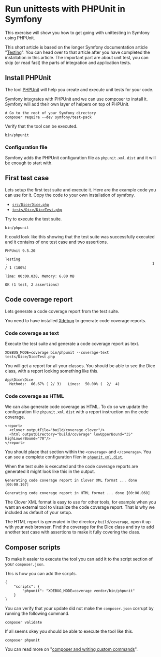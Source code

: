 Run unittests with PHPUnit in Symfony
==========================

This exercise will show you how to get going with unittesting in Symfony using PHPUnit.

This short article is based on the longer Symfony documentation article "[Testing](https://symfony.com/doc/current/testing.html)". You can head over to that article after you have completed the installation in this article. The important part are about unit test, you can skip (or read fast) the parts of integration and application tests.



Install PHPUnit
--------------------------

The tool [PHPUnit](https://phpunit.de/) will help you create and execute unit tests for your code.

Symfony integrates with PHPUnit and we can use composer to install it. Symfony will add their own layer of helpers on top of PHPUnit.

```
# Go to the root of your Symfony directory
composer require --dev symfony/test-pack
```

Verify that the tool can be executed.

```
bin/phpunit
```



### Configuration file

Symfony adds the PHPUnit configuration file as `phpunit.xml.dist` and it will be enough to start with.



First test case
--------------------------

Lets setup the first test suite and execute it. Here are the example code you can use for it. Copy the code to your own installation of symfony.

* [`src/Dice/Dice.php`](src/Dice/Dice.php)
* [`tests/Dice/DiceTest.php`](tests/Dice/DiceTest.php)

Try to execute the test suite.

```
bin/phpunit
```

It could look like this showing that the test suite was successfully executed and it contains of one test case and two assertions.

```
PHPUnit 9.5.20

Testing
.                                                                   1 / 1 (100%)

Time: 00:00.038, Memory: 6.00 MB

OK (1 test, 2 assertions)
```



Code coverage report
--------------------------

Lets generate a code coverage report from the test suite.

You need to have installed [Xdebug](https://xdebug.org/) to generate code coverage reports.



### Code coverage as text

Execute the test suite and generate a code coverage report as text.

```
XDEBUG_MODE=coverage bin/phpunit --coverage-text tests/Dice/DiceTest.php
```

You will get a report for all your classes. You should be able to see the Dice class, with a report looking something like this.

```
App\Dice\Dice
  Methods:  66.67% ( 2/ 3)   Lines:  50.00% (  2/  4)
```



### Code coverage as HTML

We can also generate code coverage as HTML. To do so we update the configuration file `phpunit.xml.dist` with a report instruction on the code coverage.

```
<report>
  <clover outputFile="build/coverage.clover"/>
  <html outputDirectory="build/coverage" lowUpperBound="35" highLowerBound="70"/>
</report>
```

You should place that section within the `<coverage>` and `</coverage>`. You can see a complete configuration filen in [`phpunit.xml.dist`](phpunit.xml.dist).

When the test suite is executed and the code coverage reports are generated it might look like this in the output.

```
Generating code coverage report in Clover XML format ... done [00:00.167]

Generating code coverage report in HTML format ... done [00:00.060]
```

The Clover XML format is easy to use for other tools, for example when you want an external tool to visualize the code coverage report. That is why we included as default of your setup.

The HTML report is generated in the directory `build/coverage`, open it up with your web browser. Find the coverage for the Dice class and try to add another test case with assertions to make it fully covering the class.



Composer scripts
--------------------------

To make it easier to execute the tool you can add it to the script section of your `composer.json`.

This is how you can add the scripts.

```
{
    "scripts": {
        "phpunit": "XDEBUG_MODE=coverage vendor/bin/phpunit"
    }
}
```

You can verify that your update did not make the `composer.json` corrupt by running the following command.

```
composer validate
```

If all seems okey you should be able to execute the tool like this.

```
composer phpunit
```

You can read more on "[composer and writing custom commands](https://getcomposer.org/doc/articles/scripts.md#writing-custom-commands)".
